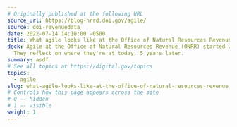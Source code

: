 ```yaml
---
# Originally published at the following URL
source_url: https://blog-nrrd.doi.gov/agile/
source: doi-revenuedata
date: 2022-07-14 14:10:00 -0500
title: What agile looks like at the Office of Natural Resources Revenue
deck: Agile at the Office of Natural Resources Revenue (ONRR) started with 18F.
  They reflect on where they're at today, 5 years later.
summary: asdf
# See all topics at https://digital.gov/topics
topics:
  - agile
slug: what-agile-looks-like-at-the-office-of-natural-resources-revenue
# Controls how this page appears across the site
# 0 -- hidden
# 1 -- visible
weight: 1
---
```


